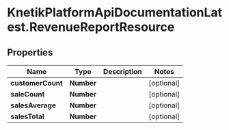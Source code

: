# KnetikPlatformApiDocumentationLatest.RevenueReportResource

## Properties
Name | Type | Description | Notes
------------ | ------------- | ------------- | -------------
**customerCount** | **Number** |  | [optional] 
**saleCount** | **Number** |  | [optional] 
**salesAverage** | **Number** |  | [optional] 
**salesTotal** | **Number** |  | [optional] 


